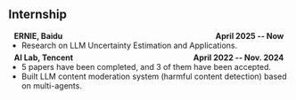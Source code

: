 ## Internship



<div style="display: flex; justify-content: space-between; margin: 0 10px;">
  <h4 style="margin: 0;">ERNIE, Baidu</h4>
  <h4 style="margin: 0;">April 2025 -- Now</h4>
</div>
<ul style="margin:0 0 5px;">
  <li><autocolor>Research on LLM Uncertainty Estimation and Applications.</autocolor></li>
</ul>

<div style="display: flex; justify-content: space-between; margin: 0 10px;">
  <h4 style="margin: 0;">AI Lab, Tencent</h4>
  <h4 style="margin: 0;">April 2022 -- Nov. 2024</h4>
</div>

<ul style="margin:0 0 5px;">
  <li><autocolor>5 papers have been completed, and 3 of them have been accepted.</autocolor></li>
  <li><autocolor>Built LLM content moderation system (harmful content detection) based on multi-agents.</autocolor></li>
</ul>
